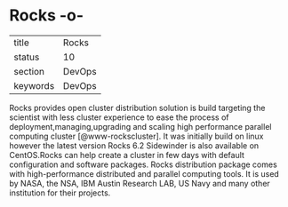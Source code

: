# Rocks -o-


|          |           |
| -------- | --------- |
| title    | Rocks     | 
| status   | 10        |
| section  | DevOps    |
| keywords | DevOps    |



Rocks provides open cluster distribution solution is build targeting
the scientist with less cluster experience to ease the process of
deployment,managing,upgrading and scaling high performance parallel
computing cluster [@www-rockscluster].  It was initially build on
linux however the latest version Rocks 6.2 Sidewinder is also
available on CentOS.Rocks can help create a cluster in few days with
default configuration and software packages.  Rocks distribution
package comes with high-performance distributed and parallel computing
tools. It is used by NASA, the NSA, IBM Austin Research LAB, US Navy
and many other institution for their projects.



